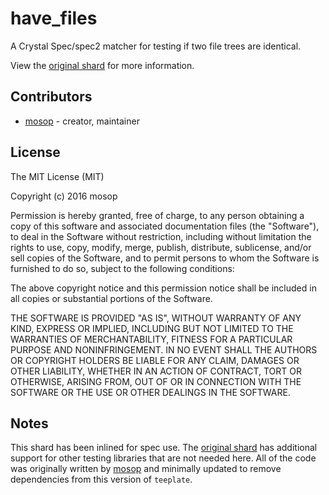 # have_files

A Crystal Spec/spec2 matcher for testing if two file trees are identical.

View the [original shard](https://github.com/mosop/have_files) for more information.

## Contributors

- [mosop](https://github.com/mosop) - creator, maintainer

## License

The MIT License (MIT)

Copyright (c) 2016 mosop

Permission is hereby granted, free of charge, to any person obtaining a copy
of this software and associated documentation files (the "Software"), to deal
in the Software without restriction, including without limitation the rights
to use, copy, modify, merge, publish, distribute, sublicense, and/or sell
copies of the Software, and to permit persons to whom the Software is
furnished to do so, subject to the following conditions:

The above copyright notice and this permission notice shall be included in
all copies or substantial portions of the Software.

THE SOFTWARE IS PROVIDED "AS IS", WITHOUT WARRANTY OF ANY KIND, EXPRESS OR
IMPLIED, INCLUDING BUT NOT LIMITED TO THE WARRANTIES OF MERCHANTABILITY,
FITNESS FOR A PARTICULAR PURPOSE AND NONINFRINGEMENT. IN NO EVENT SHALL THE
AUTHORS OR COPYRIGHT HOLDERS BE LIABLE FOR ANY CLAIM, DAMAGES OR OTHER
LIABILITY, WHETHER IN AN ACTION OF CONTRACT, TORT OR OTHERWISE, ARISING FROM,
OUT OF OR IN CONNECTION WITH THE SOFTWARE OR THE USE OR OTHER DEALINGS IN
THE SOFTWARE.


## Notes

This shard has been inlined for spec use. The [original shard](https://github.com/mosop/have_files) has additional
support for other testing libraries that are not needed here. All of the code was originally written by [mosop](https://github.com/mosop)
and minimally updated to remove dependencies from this version of `teeplate`.
